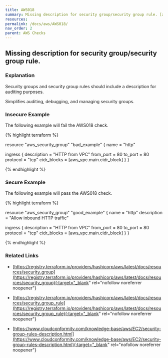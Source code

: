 ```yaml
---
title: AWS018
summary: Missing description for security group/security group rule. [aws_security_group aws_security_group_rule] 
resources: 
permalink: /docs/aws/AWS018/
nav_order: 2
parent: AWS Checks
---
```


## Missing description for security group/security group rule.

### Explanation


Security groups and security group rules should include a description for auditing purposes.

Simplifies auditing, debugging, and managing security groups.



### Insecure Example

The following example will fail the AWS018 check.

{% highlight terraform %}

resource "aws_security_group" "bad_example" {
  name        = "http"

  ingress {
    description = "HTTP from VPC"
    from_port   = 80
    to_port     = 80
    protocol    = "tcp"
    cidr_blocks = [aws_vpc.main.cidr_block]
  }
}

{% endhighlight %}



### Secure Example

The following example will pass the AWS018 check.

{% highlight terraform %}

resource "aws_security_group" "good_example" {
  name        = "http"
  description = "Allow inbound HTTP traffic"

  ingress {
    description = "HTTP from VPC"
    from_port   = 80
    to_port     = 80
    protocol    = "tcp"
    cidr_blocks = [aws_vpc.main.cidr_block]
  }
}

{% endhighlight %}


### Related Links


- [https://registry.terraform.io/providers/hashicorp/aws/latest/docs/resources/security_group](https://registry.terraform.io/providers/hashicorp/aws/latest/docs/resources/security_group){:target="_blank" rel="nofollow noreferrer noopener"}

- [https://registry.terraform.io/providers/hashicorp/aws/latest/docs/resources/security_group_rule](https://registry.terraform.io/providers/hashicorp/aws/latest/docs/resources/security_group_rule){:target="_blank" rel="nofollow noreferrer noopener"}

- [https://www.cloudconformity.com/knowledge-base/aws/EC2/security-group-rules-description.html](https://www.cloudconformity.com/knowledge-base/aws/EC2/security-group-rules-description.html){:target="_blank" rel="nofollow noreferrer noopener"}

